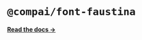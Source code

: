 # `@compai/font-faustina`

[**Read the docs &rarr;**](https://components.ai/docs/typefaces/faustina)
